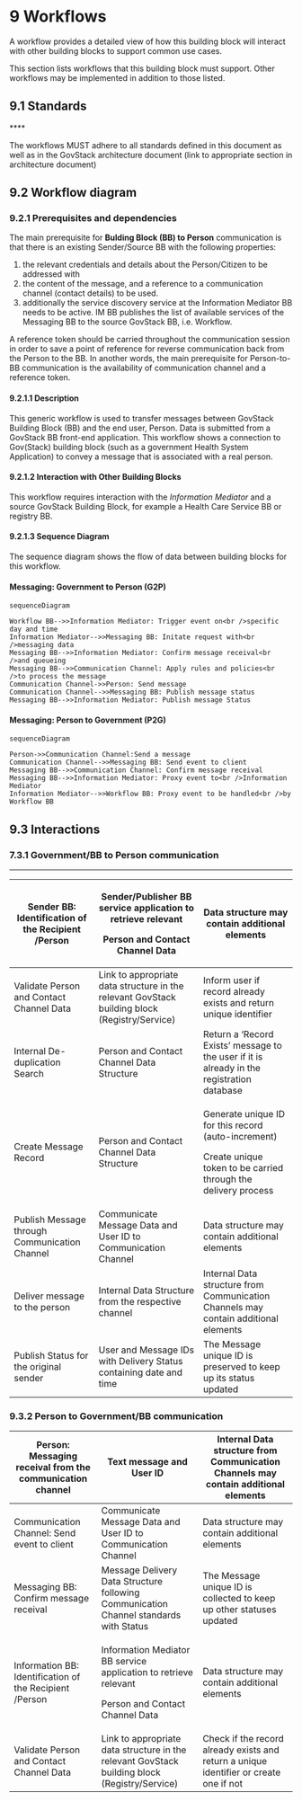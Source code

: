 # 9 Workflows



A workflow provides a detailed view of how this building block will interact with other building blocks to support common use cases.

This section lists workflows that this building block must support. Other workflows may be implemented in addition to those listed.

## 9.1    Standards

&#x20;****&#x20;

The workflows MUST adhere to all standards defined in this document as well as in the GovStack architecture document (link to appropriate section in architecture document)

## 9.2   Workflow diagram <a href="#_z337ya" id="_z337ya"></a>

### 9.2.1 Prerequisites and dependencies <a href="#_3j2qqm3" id="_3j2qqm3"></a>

The main prerequisite for **Bulding Block (BB) to Person** communication is that there is an existing Sender/Source BB with the following properties:

1. the relevant credentials and details about the Person/Citizen to be addressed with
2. the content of the message, and a reference to a communication channel (contact details) to be used.
3. additionally the service discovery service at the Information Mediator BB needs to be active. IM BB publishes the list of available services of the Messaging BB to the source GovStack BB, i.e. Workflow.

A reference token should be carried throughout the communication session in order to save a point of reference for reverse communication back from the Person to the BB. In another words, the main prerequisite for Person-to-BB communication is the availability of communication channel and a reference token.

#### **9.2.1.1      Description**

This generic workflow is used to transfer messages between GovStack Building Block (BB) and the end user, Person. Data is submitted from a GovStack BB front-end application. This workflow shows a connection to Gov(Stack) building block (such as a government Health System Application) to convey a message that is associated with a real person.

#### **9.2.1.2      Interaction with Other Building Blocks**

This workflow requires interaction with the _Information Mediator_ and a source GovStack Building Block, for example a Health Care Service BB or registry BB.

#### **9.2.1.3      Sequence Diagram**

The sequence diagram shows the flow of data between building blocks for this workflow.

#### Messaging: Government to Person (G2P)

```mermaid
sequenceDiagram

Workflow BB-->>Information Mediator: Trigger event on<br />specific day and time
Information Mediator-->>Messaging BB: Initate request with<br />messaging data
Messaging BB-->>Information Mediator: Confirm message receival<br />and queueing
Messaging BB-->>Communication Channel: Apply rules and policies<br />to process the message
Communication Channel->>Person: Send message
Communication Channel-->>Messaging BB: Publish message status
Messaging BB-->>Information Mediator: Publish message Status
```

#### Messaging: Person to Government (P2G)

```mermaid
sequenceDiagram

Person->>Communication Channel:Send a message
Communication Channel-->>Messaging BB: Send event to client
Messaging BB-->>Communication Channel: Confirm message receival
Messaging BB-->>Information Mediator: Proxy event to<br />Information Mediator
Information Mediator-->>Workflow BB: Proxy event to be handled<br />by Workflow BB
```

## **9.3 Interactions**

### **7.3.1 Government/BB to Person communication**

****

| Sender BB: Identification of the Recipient /Person | <p>Sender/Publisher BB service application to retrieve relevant</p><p>Person and Contact Channel Data</p> | Data structure may contain additional elements                                                                                  |
| -------------------------------------------------- | --------------------------------------------------------------------------------------------------------- | ------------------------------------------------------------------------------------------------------------------------------- |
| Validate Person and Contact Channel Data           | Link to appropriate data structure in the relevant GovStack building block (Registry/Service)             | Inform user if record already exists and return unique identifier                                                               |
| Internal De-duplication Search                     | Person and Contact Channel Data Structure                                                                 | Return a ‘Record Exists’ message to the user if it is already in the registration database                                      |
| Create Message Record                              | Person and Contact Channel Data Structure                                                                 | <p>Generate unique ID for this record (auto-increment)</p><p>Create unique token to be carried through the delivery process</p> |
| Publish Message through Communication Channel      | Communicate Message Data and User ID to Communication Channel                                             | Data structure may contain additional elements                                                                                  |
| Deliver message to the person                      | Internal Data Structure from the respective channel                                                       | Internal Data structure from Communication Channels may contain additional elements                                             |
| Publish Status for the original sender             | User and Message IDs with Delivery Status containing date and time                                        | The Message unique ID is preserved to keep up its status updated                                                                |

### **9.3.2** Person to Government/BB communication

| Person: Messaging receival from the communication channel | Text message and User ID                                                                                      | Internal Data structure from Communication Channels may contain additional elements    |
| --------------------------------------------------------- | ------------------------------------------------------------------------------------------------------------- | -------------------------------------------------------------------------------------- |
| Communication Channel: Send event to client               | Communicate Message Data and User ID to Communication Channel                                                 | Data structure may contain additional elements                                         |
| Messaging BB: Confirm message receival                    | Message Delivery Data Structure following Communication Channel standards with Status                         | The Message unique ID is collected to keep up other statuses updated                   |
| Information BB: Identification of the Recipient /Person   | <p>Information Mediator BB service application to retrieve relevant</p><p>Person and Contact Channel Data</p> | Data structure may contain additional elements                                         |
| Validate Person and Contact Channel Data                  | Link to appropriate data structure in the relevant GovStack building block (Registry/Service)                 | Check if the record already exists and return a unique identifier or create one if not |
